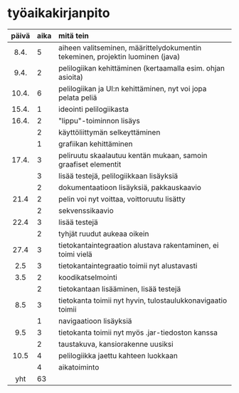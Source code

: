 # työaikakirjanpito

| päivä | aika | mitä tein  |
| :----:|:-----| :-----|
| 8.4.  | 5    | aiheen valitseminen, määrittelydokumentin tekeminen, projektin luominen (java) |
| 9.4.  | 2    | pelilogiikan kehittäminen (kertaamalla esim. ohjan asioita) |
| 10.4. | 6    | pelilogiikan ja UI:n kehittäminen, nyt voi jopa pelata peliä |
| 15.4. | 1    | ideointi pelilogiikasta |
| 16.4. | 2    | "lippu"-toiminnon lisäys |
|       | 2    | käyttöliittymän selkeyttäminen |
|       | 1    | grafiikan kehittäminen |
| 17.4. | 3    | peliruutu skaalautuu kentän mukaan, samoin graafiset elementit |
|       | 3    | lisää testejä, pelilogiikkaan lisäyksiä |
|       | 2    | dokumentaatioon lisäyksiä, pakkauskaavio |
| 21.4  | 2    | pelin voi nyt voittaa, voittoruutu lisätty |
|       | 2    | sekvenssikaavio |
| 22.4  | 3    | lisää testejä |
|       | 2    | tyhjät ruudut aukeaa oikein |
| 27.4  | 3    | tietokantaintegraation alustava rakentaminen, ei toimi vielä |
| 2.5   | 3    | tietokantaintegraatio toimii nyt alustavasti |
| 3.5   | 2    | koodikatselmointi |
|       | 2    | tietokantaan lisääminen, lisää testejä |
| 8.5   | 3    | tietokanta toimii nyt hyvin, tulostaulukkonavigaatio toimii |
|       | 1    | navigaatioon lisäyksiä |
| 9.5   | 3    | tietokanta toimii nyt myös .jar-tiedoston kanssa |
|       | 2    | taustakuva, kansiorakenne uusiksi |
| 10.5  | 4    | pelilogiikka jaettu kahteen luokkaan |
|       | 4    | aikatoiminto |
| yht   | 63   |
